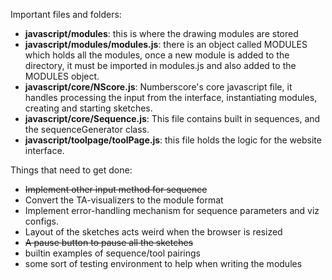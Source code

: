  

Important files and folders:
- **javascript/modules**: this is where the drawing modules are stored
- **javascript/modules/modules.js**: there is an object called MODULES which holds all the modules, once a new module is added to the directory, it must be imported in modules.js and also added to the MODULES object. 
- **javascript/core/NScore.js**: Numberscore's core javascript file, it handles processing the input from the interface, instantiating modules, creating and starting sketches.
- **javascript/core/Sequence.js**: This file contains built in sequences, and the sequenceGenerator class.
- **javascript/toolpage/toolPage.js**: this file holds the logic for the website interface.

Things that need to get done:
- ~~Implement other input method for sequence~~
- Convert the TA-visualizers to the module format
- Implement error-handling mechanism for sequence parameters and viz configs.
- Layout of the sketches acts weird when the browser is resized
- ~~A pause button to pause all the sketches~~ 
- builtin examples of sequence/tool pairings
- some sort of testing environment to help when writing the modules